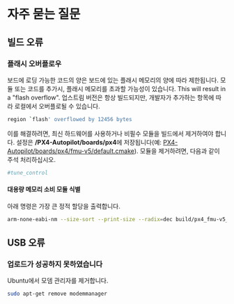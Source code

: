 # 자주 묻는 질문

## 빌드 오류

### 플래시 오버플로우

보드에 로딩 가능한 코드의 양은 보드에 있는 플래시 메모리의 양에 따라 제한됩니다. 모듈 또는 코드를 추가시, 플래시 메모리를 초과할 가능성이 있습니다. This will result in a "flash overflow". 업스트림 버전은 항상 빌드되지만, 개발자가 추가하는 항목에 따라 로컬에서 오버플로될 수 있습니다.

```sh
region `flash' overflowed by 12456 bytes
```

이를 해결하려면, 최신 하드웨어를 사용하거나 비필수 모듈을 빌드에서 제거하여야 합니다. 설정은 **/PX4-Autopilot/boards/px4**에 저장됩니다(예: [PX4-Autopilot/boards/px4/fmu-v5/default.cmake](https://github.com/PX4/PX4-Autopilot/blob/master/boards/px4/fmu-v5/default.cmake)). 모듈을 제거하려면, 다음과 같이 주석 처리하십시오.

```cmake
#tune_control
```

#### 대용량 메모리 소비 모듈 식별

아래 명령은 가장 큰 정적 할당을 출력합니다.

```sh
arm-none-eabi-nm --size-sort --print-size --radix=dec build/px4_fmu-v5_default/px4_fmu-v5_default.elf | grep " [bBdD] "
```

## USB 오류

### 업로드가 성공하지 못하였습니다

Ubuntu에서 모뎀 관리자를 제거합니다.

```sh
sudo apt-get remove modemmanager
```
